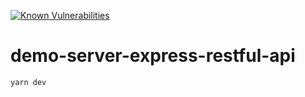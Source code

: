 [![Known Vulnerabilities](https://snyk.io/test/github/dubharmonic/demo-server-express-restful-api/badge.svg)](https://snyk.io/test/github/dubharmonic/demo-server-express-restful-api)

# demo-server-express-restful-api

    yarn dev
